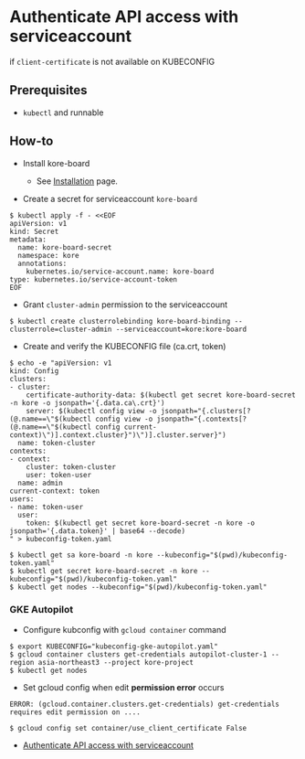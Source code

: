 # Authenticate API access with serviceaccount

if `client-certificate` is not available on KUBECONFIG


## Prerequisites

* `kubectl` and runnable

## How-to

* Install kore-board
  * See [Installation](./installation.md) page.

* Create a secret for serviceaccount `kore-board`
```
$ kubectl apply -f - <<EOF
apiVersion: v1
kind: Secret
metadata:
  name: kore-board-secret
  namespace: kore
  annotations:
    kubernetes.io/service-account.name: kore-board
type: kubernetes.io/service-account-token
EOF
```

* Grant `cluster-admin` permission to the serviceaccount

```
$ kubectl create clusterrolebinding kore-board-binding --clusterrole=cluster-admin --serviceaccount=kore:kore-board
```

* Create and verify the KUBECONFIG file  (ca.crt, token)

```
$ echo -e "apiVersion: v1
kind: Config
clusters:
- cluster:
    certificate-authority-data: $(kubectl get secret kore-board-secret -n kore -o jsonpath='{.data.ca\.crt}')
    server: $(kubectl config view -o jsonpath="{.clusters[?(@.name==\"$(kubectl config view -o jsonpath="{.contexts[?(@.name==\"$(kubectl config current-context)\")].context.cluster}")\")].cluster.server}")
  name: token-cluster
contexts:
- context:
    cluster: token-cluster
    user: token-user
  name: admin
current-context: token
users:
- name: token-user
  user:
    token: $(kubectl get secret kore-board-secret -n kore -o jsonpath='{.data.token}' | base64 --decode)
" > kubeconfig-token.yaml

$ kubectl get sa kore-board -n kore --kubeconfig="$(pwd)/kubeconfig-token.yaml"
$ kubectl get secret kore-board-secret -n kore --kubeconfig="$(pwd)/kubeconfig-token.yaml"
$ kubectl get nodes --kubeconfig="$(pwd)/kubeconfig-token.yaml"
```

### GKE Autopilot

* Configure kubconfig with `gcloud container` command

```
$ export KUBECONFIG="kubeconfig-gke-autopilot.yaml"
$ gcloud container clusters get-credentials autopilot-cluster-1 --region asia-northeast3 --project kore-project
$ kubectl get nodes
```

* Set gcloud config when edit **permission error** occurs

```
ERROR: (gcloud.container.clusters.get-credentials) get-credentials requires edit permission on ....
```

```
$ gcloud config set container/use_client_certificate False
```

* [Authenticate API access with serviceaccount](#how-to)
